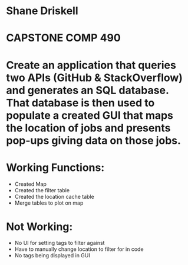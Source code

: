 # Shane Driskell
# CAPSTONE COMP 490

# Create an application that queries two APIs (GitHub & StackOverflow) and generates an SQL database.  That database is then used to populate a created GUI that maps the location of jobs and presents pop-ups giving data on those jobs.

# Working Functions:

- Created Map
- Created the filter table
- Created the location cache table
- Merge tables to plot on map


# Not Working: 
- No UI for setting tags to filter against
- Have to manually change location to filter for in code
- No tags being displayed in GUI
